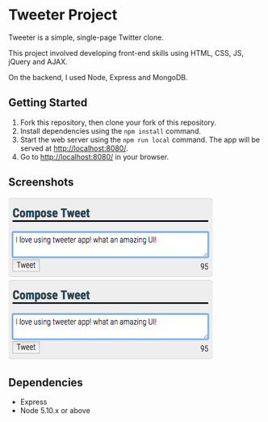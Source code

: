 # Tweeter Project

Tweeter is a simple, single-page Twitter clone.

This project involved developing front-end skills using HTML, CSS, JS, jQuery and AJAX.

On the backend, I used Node, Express and MongoDB.



## Getting Started

1. Fork this repository, then clone your fork of this repository.
2. Install dependencies using the `npm install` command.
3. Start the web server using the `npm run local` command. The app will be served at <http://localhost:8080/>.
4. Go to <http://localhost:8080/> in your browser.

## Screenshots

!['compose tweet'](https://github.com/j33ff/tweeter/blob/master/docs/compose-tweet.png?raw=true)
!['tweet card'](https://github.com/j33ff/tweeter/blob/master/docs/compose-tweet.png?raw=true)

## Dependencies

- Express
- Node 5.10.x or above
